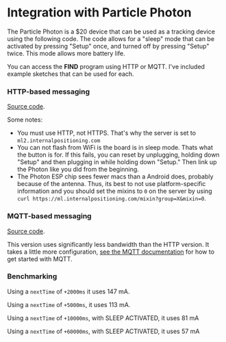 # Integration with Particle Photon

The Particle Photon is a $20 device that can be used as a tracking device using the following code. The code allows for a "sleep" mode that can be activated by pressing "Setup" once, and turned off by pressing "Setup" twice. This mode allows more battery life.

You can access the **FIND** program using HTTP or MQTT. I've included example sketches that can be used for each.


### HTTP-based messaging

[Source code](https://gist.github.com/schollz/6077b4c64cf488e89856ed76c0f8a7d2).

Some notes:

- You must use HTTP, not HTTPS. That's why the server is set to `ml2.internalpositioning.com`
- You can not flash from WiFi is the board is in sleep mode. Thats what the button is for. If this fails, you can reset by unplugging, holding down "Setup" and then plugging in while holding down "Setup." Then link up the Photon like you did from the beginning.
- The Photon ESP chip sees fewer macs than a Android does, probably because of the antenna. Thus, its best to not use platform-specific information and you should set the mixins to `0` on the server by using `curl https://ml.internalpositioning.com/mixin?group=X&mixin=0`.


### MQTT-based messaging

[Source code](https://gist.github.com/schollz/d388b0c0ed1bb3b604eba6b7154a49d1).

This version uses significantly less bandwidth than the HTTP version. It takes a little more configuration, [see the MQTT documentation](/mqtt/) for how to get started with MQTT.

### Benchmarking

Using a `nextTime` of `+2000ms` it uses 147 mA.

Using a `nextTime` of `+5000ms`, it uses 113 mA.

Using a `nextTime` of `+10000ms`, with SLEEP ACTIVATED, it uses 81 mA

Using a `nextTime` of `+60000ms`, with SLEEP ACTIVATED, it uses 57 mA


